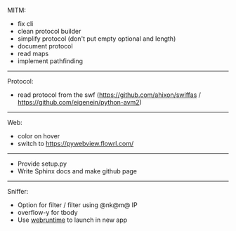 MITM:

  - fix cli
  - clean protocol builder
  - simplify protocol (don't put empty optional and length)
  - document protocol
  - read maps
  - implement pathfinding

-----

Protocol:

  - read protocol from the swf (<https://github.com/ahixon/swiffas> /
    <https://github.com/eigenein/python-avm2>)

-----

Web:

  - color on hover
  - switch to <https://pywebview.flowrl.com/>

-----

  - Provide setup.py
  - Write Sphinx docs and make github page

-----

Sniffer:

  - Option for filter / filter using @nk@m@ IP
  - overflow-y for tbody
  - Use [webruntime](https://github.com/flexxui/webruntime) to launch in
    new app
